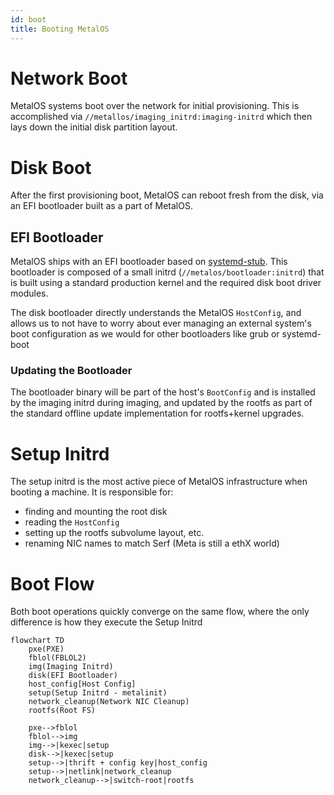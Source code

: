 ```yaml
---
id: boot
title: Booting MetalOS
---
```


# Network Boot

MetalOS systems boot over the network for initial provisioning.
This is accomplished via `//metallos/imaging_initrd:imaging-initrd` which then
lays down the initial disk partition layout.

# Disk Boot

After the first provisioning boot, MetalOS can reboot fresh from the disk, via
an EFI bootloader built as a part of MetalOS.

## EFI Bootloader

MetalOS ships with an EFI bootloader based on
[systemd-stub](https://www.freedesktop.org/software/systemd/man/systemd-stub.html).
This bootloader is composed of a small initrd (`//metalos/bootloader:initrd`)
that is built using a standard production kernel and the required disk boot
driver modules.

The disk bootloader directly understands the MetalOS `HostConfig`, and allows us
to not have to worry about ever managing an external system's boot configuration
as we would for other bootloaders like grub or systemd-boot

### Updating the Bootloader

The bootloader binary will be part of the host's `BootConfig` and is installed
by the imaging initrd during imaging, and updated by the rootfs as part of the
standard offline update implementation for rootfs+kernel upgrades.

# Setup Initrd

The setup initrd is the most active piece of MetalOS infrastructure when booting
a machine. It is responsible for:

- finding and mounting the root disk
- reading the `HostConfig`
- setting up the rootfs subvolume layout, etc.
- renaming NIC names to match Serf (Meta is still a ethX world)

# Boot Flow

Both boot operations quickly converge on the same flow, where the only
difference is how they execute the Setup Initrd

```mermaid
flowchart TD
    pxe(PXE)
    fblol(FBLOL2)
    img(Imaging Initrd)
    disk(EFI Bootloader)
    host_config[Host Config]
    setup(Setup Initrd - metalinit)
    network_cleanup(Network NIC Cleanup)
    rootfs(Root FS)

    pxe-->fblol
    fblol-->img
    img-->|kexec|setup
    disk-->|kexec|setup
    setup-->|thrift + config key|host_config
    setup-->|netlink|network_cleanup
    network_cleanup-->|switch-root|rootfs
```
